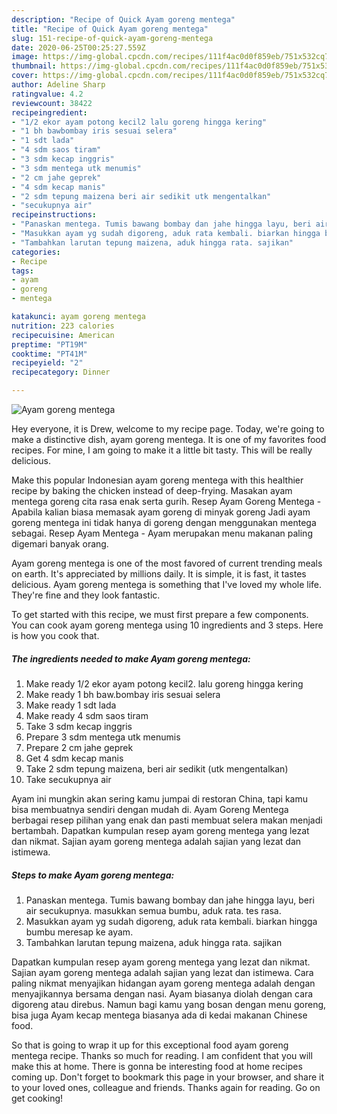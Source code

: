 ```yaml
---
description: "Recipe of Quick Ayam goreng mentega"
title: "Recipe of Quick Ayam goreng mentega"
slug: 151-recipe-of-quick-ayam-goreng-mentega
date: 2020-06-25T00:25:27.559Z
image: https://img-global.cpcdn.com/recipes/111f4ac0d0f859eb/751x532cq70/ayam-goreng-mentega-foto-resep-utama.jpg
thumbnail: https://img-global.cpcdn.com/recipes/111f4ac0d0f859eb/751x532cq70/ayam-goreng-mentega-foto-resep-utama.jpg
cover: https://img-global.cpcdn.com/recipes/111f4ac0d0f859eb/751x532cq70/ayam-goreng-mentega-foto-resep-utama.jpg
author: Adeline Sharp
ratingvalue: 4.2
reviewcount: 38422
recipeingredient:
- "1/2 ekor ayam potong kecil2 lalu goreng hingga kering"
- "1 bh bawbombay iris sesuai selera"
- "1 sdt lada"
- "4 sdm saos tiram"
- "3 sdm kecap inggris"
- "3 sdm mentega utk menumis"
- "2 cm jahe geprek"
- "4 sdm kecap manis"
- "2 sdm tepung maizena beri air sedikit utk mengentalkan"
- "secukupnya air"
recipeinstructions:
- "Panaskan mentega. Tumis bawang bombay dan jahe hingga layu, beri air secukupnya. masukkan semua bumbu, aduk rata. tes rasa."
- "Masukkan ayam yg sudah digoreng, aduk rata kembali. biarkan hingga bumbu meresap ke ayam."
- "Tambahkan larutan tepung maizena, aduk hingga rata. sajikan"
categories:
- Recipe
tags:
- ayam
- goreng
- mentega

katakunci: ayam goreng mentega 
nutrition: 223 calories
recipecuisine: American
preptime: "PT19M"
cooktime: "PT41M"
recipeyield: "2"
recipecategory: Dinner

---
```



![Ayam goreng mentega](https://img-global.cpcdn.com/recipes/111f4ac0d0f859eb/751x532cq70/ayam-goreng-mentega-foto-resep-utama.jpg)

Hey everyone, it is Drew, welcome to my recipe page. Today, we're going to make a distinctive dish, ayam goreng mentega. It is one of my favorites food recipes. For mine, I am going to make it a little bit tasty. This will be really delicious.

Make this popular Indonesian ayam goreng mentega with this healthier recipe by baking the chicken instead of deep-frying. Masakan ayam mentega goreng cita rasa enak serta gurih. Resep Ayam Goreng Mentega - Apabila kalian biasa memasak ayam goreng di minyak goreng Jadi ayam goreng mentega ini tidak hanya di goreng dengan menggunakan mentega sebagai. Resep Ayam Mentega - Ayam merupakan menu makanan paling digemari banyak orang.

Ayam goreng mentega is one of the most favored of current trending meals on earth. It's appreciated by millions daily. It is simple, it is fast, it tastes delicious. Ayam goreng mentega is something that I've loved my whole life. They're fine and they look fantastic.


To get started with this recipe, we must first prepare a few components. You can cook ayam goreng mentega using 10 ingredients and 3 steps. Here is how you cook that.

<!--inarticleads1-->

##### The ingredients needed to make Ayam goreng mentega:

1. Make ready 1/2 ekor ayam potong kecil2. lalu goreng hingga kering
1. Make ready 1 bh baw.bombay iris sesuai selera
1. Make ready 1 sdt lada
1. Make ready 4 sdm saos tiram
1. Take 3 sdm kecap inggris
1. Prepare 3 sdm mentega utk menumis
1. Prepare 2 cm jahe geprek
1. Get 4 sdm kecap manis
1. Take 2 sdm tepung maizena, beri air sedikit (utk mengentalkan)
1. Take secukupnya air


Ayam ini mungkin akan sering kamu jumpai di restoran China, tapi kamu bisa membuatnya sendiri dengan mudah di. Ayam Goreng Mentega berbagai resep pilihan yang enak dan pasti membuat selera makan menjadi bertambah. Dapatkan kumpulan resep ayam goreng mentega yang lezat dan nikmat. Sajian ayam goreng mentega adalah sajian yang lezat dan istimewa. 

<!--inarticleads2-->

##### Steps to make Ayam goreng mentega:

1. Panaskan mentega. Tumis bawang bombay dan jahe hingga layu, beri air secukupnya. masukkan semua bumbu, aduk rata. tes rasa.
1. Masukkan ayam yg sudah digoreng, aduk rata kembali. biarkan hingga bumbu meresap ke ayam.
1. Tambahkan larutan tepung maizena, aduk hingga rata. sajikan


Dapatkan kumpulan resep ayam goreng mentega yang lezat dan nikmat. Sajian ayam goreng mentega adalah sajian yang lezat dan istimewa. Cara paling nikmat menyajikan hidangan ayam goreng mentega adalah dengan menyajikannya bersama dengan nasi. Ayam biasanya diolah dengan cara digoreng atau direbus. Namun bagi kamu yang bosan dengan menu goreng, bisa juga Ayam kecap mentega biasanya ada di kedai makanan Chinese food. 

So that is going to wrap it up for this exceptional food ayam goreng mentega recipe. Thanks so much for reading. I am confident that you will make this at home. There is gonna be interesting food at home recipes coming up. Don't forget to bookmark this page in your browser, and share it to your loved ones, colleague and friends. Thanks again for reading. Go on get cooking!
